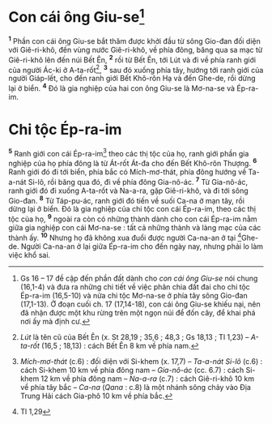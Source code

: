 # Con cái ông Giu-se[^1]
<sup><b>1</b></sup> Phần con cái ông Giu-se bắt thăm được khởi đầu từ sông Gio-đan đối diện với Giê-ri-khô, đến vùng nước Giê-ri-khô, về phía đông, băng qua sa mạc từ Giê-ri-khô lên đến núi Bết Ên, <sup><b>2</b></sup> rồi từ Bết Ên, tới Lút và đi về phía ranh giới của người Ác-ki ở A-ta-rốt[^2], <sup><b>3</b></sup> sau đó xuống phía tây, hướng tới ranh giới của người Giáp-lết, cho đến ranh giới Bết Khô-rôn Hạ và đến Ghe-de, rồi dừng lại ở biển. <sup><b>4</b></sup> Đó là gia nghiệp của hai con ông Giu-se là Mơ-na-se và Ép-ra-im.

# Chi tộc Ép-ra-im
<sup><b>5</b></sup> Ranh giới con cái Ép-ra-im[^3] theo các thị tộc của họ, ranh giới phần gia nghiệp của họ phía đông là từ Át-rốt Át-đa cho đến Bết Khô-rôn Thượng. <sup><b>6</b></sup> Ranh giới đó đi tới biển, phía bắc có Mích-mơ-thát, phía đông hướng về Ta-a-nát Si-lô, rồi băng qua đó, đi về phía đông Gia-nô-ác. <sup><b>7</b></sup> Từ Gia-nô-ác, ranh giới đó đi xuống A-ta-rốt và Na-a-ra, gặp Giê-ri-khô, và đi tới sông Gio-đan. <sup><b>8</b></sup> Từ Táp-pu-ác, ranh giới đó tiến về suối Ca-na ở mạn tây, rồi dừng lại ở biển. Đó là gia nghiệp của chi tộc con cái Ép-ra-im, theo các thị tộc của họ, <sup><b>9</b></sup> ngoài ra còn có những thành dành cho con cái Ép-ra-im nằm giữa gia nghiệp con cái Mơ-na-se : tất cả những thành và làng mạc của các thành ấy. <sup><b>10</b></sup> Nhưng họ đã không xua đuổi được người Ca-na-an ở tại [^1*]Ghe-de. Người Ca-na-an ở lại giữa Ép-ra-im cho đến ngày nay, nhưng phải lo làm việc khổ sai.

[^1]: Gs 16 – 17 đề cập đến phần đất dành cho <i>con cái ông Giu-se</i> nói chung (16,1-4) và đưa ra những chi tiết về việc phân chia đất đai cho chi tộc Ép-ra-im (16,5-10) và nửa chi tộc Mơ-na-se ở phía tây sông Gio-đan (17,1-13). Ở đoạn cuối ch. 17 (17,14-18), con cái ông Giu-se khiếu nại, nên đã nhận được một khu rừng trên một ngọn núi để đốn cây, để khai phá nơi ấy mà định cư.
[^2]: <i>Lút</i> là tên cũ của Bết Ên (x. St 28,19 ; 35,6 ; 48,3 ; Gs 18,13 ; Tl 1,23) – <i>A-ta-rốt</i> (16,5 ; 18,13) : cách Bết Ên 8 km về phía nam.
[^3]: <i>Mích-mơ-thát</i> (c.6) : đối diện với Si-khem (x. 17,7) – <i>Ta-a-nát Si-lô</i> (c.6) : cách Si-khem 10 km về phía đông nam – <i>Gia-nô-ác</i> (cc. 6.7) : cách Si-khem 12 km về phía đông nam – <i>Na-a-ra</i> (c.7) : cách Giê-ri-khô 10 km về phía tây bắc – <i>Ca-na</i> (<i>Qana</i> : c.8) là một nhánh sông chảy vào Địa Trung Hải cách Gia-phô 10 km về phía bắc.
[^1*]: Tl 1,29
